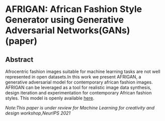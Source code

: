# AFRIGAN: African Fashion Style Generator using Generative Adversarial Networks(GANs) (paper)

## Abstract

Afrocentric fashion  images suitable for machine learning tasks are not well represented in open datasets.In this work we present AFRIGAN, a generative adversarial model for contemporary african fashion images. AFRIGAN can be leveraged as a tool for realistic image data synthesis, design iteration and experimentation for contemporary African fashion styles. This model is openly available [here](https://drive.google.com/uc?id=1-H92c9YC6AOWEtAuXnxnF5n3XeQnXf9L).

*Note:This paper is under review for Machine Learning for creativity and design  workshop,NeurIPS 2021*
